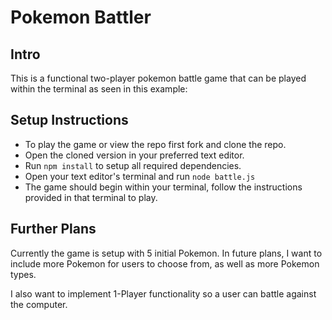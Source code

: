 # Pokemon Battler

## Intro
This is a functional two-player pokemon battle game that can be played within the terminal as seen in this example:


## Setup Instructions
- To play the game or view the repo first fork and clone the repo. 
- Open the cloned version in your preferred text editor.
- Run `npm install` to setup all required dependencies.
- Open your text editor's terminal and run `node battle.js`
- The game should begin within your terminal, follow the instructions provided in that terminal to play. 

## Further Plans
Currently the game is setup with 5 initial Pokemon. In future plans, I want to include more Pokemon for users to choose from, as well as more Pokemon types. 

I also want to implement 1-Player functionality so a user can battle against the computer. 